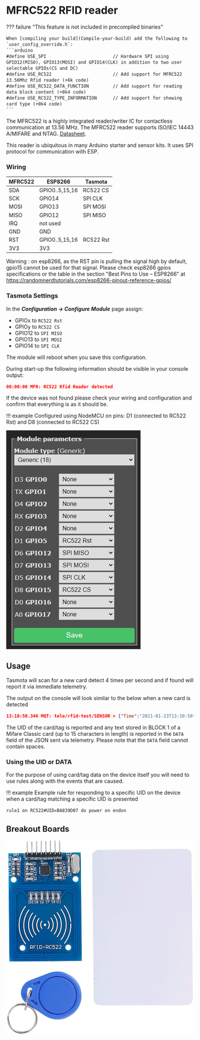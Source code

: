 # MFRC522 RFID reader

??? failure "This feature is not included in precompiled binaries"  

    When [compiling your build](Compile-your-build) add the following to `user_config_override.h`:
    ```arduino
    #define USE_SPI                         // Hardware SPI using GPIO12(MISO), GPIO13(MOSI) and GPIO14(CLK) in addition to two user selectable GPIOs(CS and DC)
    #define USE_RC522                       // Add support for MFRC522 13.56Mhz Rfid reader (+6k code)
    #define USE_RC522_DATA_FUNCTION         // Add support for reading data block content (+0k4 code)
    #define USE_RC522_TYPE_INFORMATION      // Add support for showing card type (+0k4 code)
    ```

The MFRC522 is a highly integrated reader/writer IC for contactless communication at 13.56 MHz. The MFRC522 reader supports ISO/IEC 14443 A/MIFARE and NTAG. [Datasheet](https://www.nxp.com/docs/en/data-sheet/MFRC522.pdf).

This reader is ubiquitous in many Arduino starter and sensor kits. It uses SPI protocol for communication with ESP.


### Wiring
| MFRC522 |  ESP8266       |   Tasmota
| ------- | -------------- |  ----------
|  SDA    | GPIO0..5,15,16 |  RC522 CS
|  SCK    | GPIO14         |  SPI CLK
|  MOSI   | GPIO13         |  SPI MOSI
|  MISO   | GPIO12         |  SPI MISO
|  IRQ    | not used       |
|  GND    | GND            |
|  RST    | GPIO0..5,15,16 |  RC522 Rst
|  3V3    | 3V3            |

Warning : on esp8266, as the RST pin is pulling the signal high by default, gpio15 cannot be used for that signal. Please check esp8266 gpios specifications or the table in the section "Best Pins to Use – ESP8266" at https://randomnerdtutorials.com/esp8266-pinout-reference-gpios/

### Tasmota Settings 
In the **_Configuration -> Configure Module_** page assign:

- GPIOx to `RC522 Rst`   
- GPIOy to `RC522 CS`   
- GPIO12 to `SPI MISO`   
- GPIO13 to `SPI MOSI`   
- GPIO14 to `SPI CLK`   

The module will reboot when you save this configuration.

During start-up the following information should be visible in your console output:

```json
00:00:00 MFR: RC522 Rfid Reader detected
```
If the device was not found please check your wiring and configuration and confirm that everything is as it should be.

!!! example 
    Configured using NodeMCU on pins: D1 (connected to RC522 Rst) and D8 (connected to RC522 CS)

![MFRC522 Module Configuration](_media/peripherals/MFRC522_webui.jpg)

## Usage

Tasmota will scan for a new card detect 4 times per second and if found will report it via immediate telemetry.

The output on the console will look similar to the below when a new card is detected

```json
13:10:50.346 MQT: tele/rfid-test/SENSOR = {"Time":"2021-01-23T13:10:50","RC522":{"UID":"BA839D07","Data":"","Type":"MIFARE 1KB"}}
```

The UID of the card/tag is reported and any text stored in BLOCK 1 of a Mifare Classic card (up to 15 characters in length) is reported in the `DATA` field of the JSON sent via telemetry. Please note that the `DATA` field cannot contain spaces.

### Using the UID or DATA 

For the purpose of using card/tag data on the device itself you will need to use rules along with the events that are caused.

!!! example 
    Example rule for responding to a specific UID on the device when a card/tag matching a specific UID is presented

```
rule1 on RC522#UID=BA839D07 do power on endon
```

## Breakout Boards

![MFRC522 Module Configuration](_media/peripherals/MFRC522.jpg)
